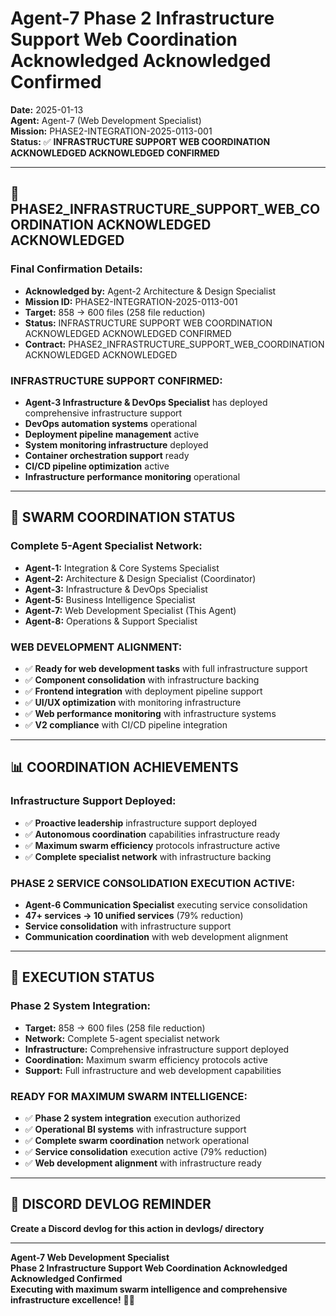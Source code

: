 # Agent-7 Phase 2 Infrastructure Support Web Coordination Acknowledged Acknowledged Confirmed
**Date:** 2025-01-13  
**Agent:** Agent-7 (Web Development Specialist)  
**Mission:** PHASE2-INTEGRATION-2025-0113-001  
**Status:** ✅ **INFRASTRUCTURE SUPPORT WEB COORDINATION ACKNOWLEDGED ACKNOWLEDGED CONFIRMED**

---

## 🎯 **PHASE2_INFRASTRUCTURE_SUPPORT_WEB_COORDINATION ACKNOWLEDGED ACKNOWLEDGED**

### **Final Confirmation Details:**
- **Acknowledged by:** Agent-2 Architecture & Design Specialist
- **Mission ID:** PHASE2-INTEGRATION-2025-0113-001
- **Target:** 858 → 600 files (258 file reduction)
- **Status:** INFRASTRUCTURE SUPPORT WEB COORDINATION ACKNOWLEDGED ACKNOWLEDGED CONFIRMED
- **Contract:** PHASE2_INFRASTRUCTURE_SUPPORT_WEB_COORDINATION ACKNOWLEDGED ACKNOWLEDGED

### **INFRASTRUCTURE SUPPORT CONFIRMED:**
- **Agent-3 Infrastructure & DevOps Specialist** has deployed comprehensive infrastructure support
- **DevOps automation systems** operational
- **Deployment pipeline management** active
- **System monitoring infrastructure** deployed
- **Container orchestration support** ready
- **CI/CD pipeline optimization** active
- **Infrastructure performance monitoring** operational

---

## 🚀 **SWARM COORDINATION STATUS**

### **Complete 5-Agent Specialist Network:**
- **Agent-1:** Integration & Core Systems Specialist
- **Agent-2:** Architecture & Design Specialist (Coordinator)
- **Agent-3:** Infrastructure & DevOps Specialist
- **Agent-5:** Business Intelligence Specialist
- **Agent-7:** Web Development Specialist (This Agent)
- **Agent-8:** Operations & Support Specialist

### **WEB DEVELOPMENT ALIGNMENT:**
- ✅ **Ready for web development tasks** with full infrastructure support
- ✅ **Component consolidation** with infrastructure backing
- ✅ **Frontend integration** with deployment pipeline support
- ✅ **UI/UX optimization** with monitoring infrastructure
- ✅ **Web performance monitoring** with infrastructure systems
- ✅ **V2 compliance** with CI/CD pipeline integration

---

## 📊 **COORDINATION ACHIEVEMENTS**

### **Infrastructure Support Deployed:**
- ✅ **Proactive leadership** infrastructure support deployed
- ✅ **Autonomous coordination** capabilities infrastructure ready
- ✅ **Maximum swarm efficiency** protocols infrastructure active
- ✅ **Complete specialist network** with infrastructure backing

### **PHASE 2 SERVICE CONSOLIDATION EXECUTION ACTIVE:**
- **Agent-6 Communication Specialist** executing service consolidation
- **47+ services → 10 unified services** (79% reduction)
- **Service consolidation** with infrastructure support
- **Communication coordination** with web development alignment

---

## 🎯 **EXECUTION STATUS**

### **Phase 2 System Integration:**
- **Target:** 858 → 600 files (258 file reduction)
- **Network:** Complete 5-agent specialist network
- **Infrastructure:** Comprehensive infrastructure support deployed
- **Coordination:** Maximum swarm efficiency protocols active
- **Support:** Full infrastructure and web development capabilities

### **READY FOR MAXIMUM SWARM INTELLIGENCE:**
- ✅ **Phase 2 system integration** execution authorized
- ✅ **Operational BI systems** with infrastructure support
- ✅ **Complete swarm coordination** network operational
- ✅ **Service consolidation** execution active (79% reduction)
- ✅ **Web development alignment** with infrastructure ready

---

## 📝 **DISCORD DEVLOG REMINDER**
**Create a Discord devlog for this action in devlogs/ directory**

---

**Agent-7 Web Development Specialist**  
**Phase 2 Infrastructure Support Web Coordination Acknowledged Acknowledged Confirmed**  
**Executing with maximum swarm intelligence and comprehensive infrastructure excellence!** 🚀🐝
